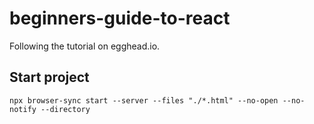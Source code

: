 # beginners-guide-to-react

Following the tutorial on egghead.io.

## Start project

`npx browser-sync start --server --files "./*.html" --no-open --no-notify --directory`
